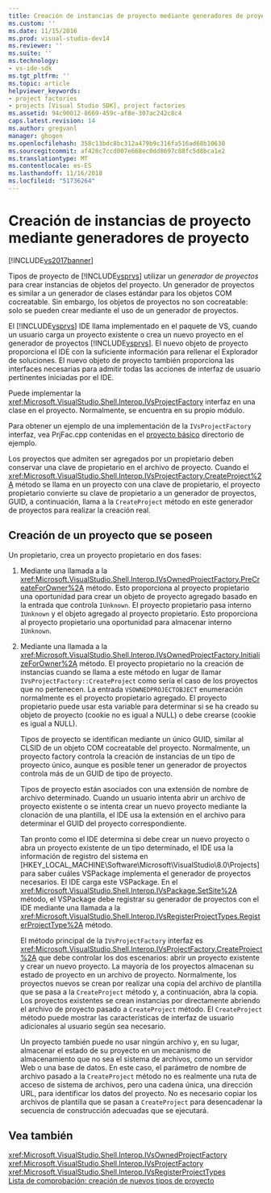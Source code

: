 ```yaml
---
title: Creación de instancias de proyecto mediante generadores de proyectos | Microsoft Docs
ms.custom: ''
ms.date: 11/15/2016
ms.prod: visual-studio-dev14
ms.reviewer: ''
ms.suite: ''
ms.technology:
- vs-ide-sdk
ms.tgt_pltfrm: ''
ms.topic: article
helpviewer_keywords:
- project factories
- projects [Visual Studio SDK], project factories
ms.assetid: 94c90012-8669-459c-af8e-307ac242c8c4
caps.latest.revision: 14
ms.author: gregvanl
manager: ghogen
ms.openlocfilehash: 358c13bdc8bc312a479b9c316fa516ad68b10630
ms.sourcegitcommit: af428c7ccd007e668ec0dd8697c88fc5d8bca1e2
ms.translationtype: MT
ms.contentlocale: es-ES
ms.lasthandoff: 11/16/2018
ms.locfileid: "51736264"
---
```

# <a name="creating-project-instances-by-using-project-factories"></a>Creación de instancias de proyecto mediante generadores de proyecto
[!INCLUDE[vs2017banner](../../includes/vs2017banner.md)]

Tipos de proyecto de [!INCLUDE[vsprvs](../../includes/vsprvs-md.md)] utilizar un *generador de proyectos* para crear instancias de objetos del proyecto. Un generador de proyectos es similar a un generador de clases estándar para los objetos COM cocreatable. Sin embargo, los objetos de proyectos no son cocreatable: solo se pueden crear mediante el uso de un generador de proyectos.  
  
 El [!INCLUDE[vsprvs](../../includes/vsprvs-md.md)] IDE llama implementado en el paquete de VS, cuando un usuario carga un proyecto existente o crea un nuevo proyecto en el generador de proyectos [!INCLUDE[vsprvs](../../includes/vsprvs-md.md)]. El nuevo objeto de proyecto proporciona el IDE con la suficiente información para rellenar el Explorador de soluciones. El nuevo objeto de proyecto también proporciona las interfaces necesarias para admitir todas las acciones de interfaz de usuario pertinentes iniciadas por el IDE.  
  
 Puede implementar la <xref:Microsoft.VisualStudio.Shell.Interop.IVsProjectFactory> interfaz en una clase en el proyecto. Normalmente, se encuentra en su propio módulo.  
  
 Para obtener un ejemplo de una implementación de la `IVsProjectFactory` interfaz, vea PrjFac.cpp contenidas en el [proyecto básico](http://msdn.microsoft.com/en-us/385fd2a3-d9f1-4808-87c2-a3f05a91fc36) directorio de ejemplo.  
  
 Los proyectos que admiten ser agregados por un propietario deben conservar una clave de propietario en el archivo de proyecto. Cuando el <xref:Microsoft.VisualStudio.Shell.Interop.IVsProjectFactory.CreateProject%2A> método se llama en un proyecto con una clave de propietario, el proyecto propietario convierte su clave de propietario a un generador de proyectos, GUID, a continuación, llama a la `CreateProject` método en este generador de proyectos para realizar la creación real.  
  
## <a name="creating-an-owned-project"></a>Creación de un proyecto que se poseen  
 Un propietario, crea un proyecto propietario en dos fases:  
  
1. Mediante una llamada a la <xref:Microsoft.VisualStudio.Shell.Interop.IVsOwnedProjectFactory.PreCreateForOwner%2A> método. Esto proporciona al proyecto propietario una oportunidad para crear un objeto de proyecto agregado basado en la entrada que controla `IUnknown`. El proyecto propietario pasa interno `IUnknown` y el objeto agregado al proyecto propietario. Esto proporciona al proyecto propietario una oportunidad para almacenar interno `IUnknown`.  
  
2. Mediante una llamada a la <xref:Microsoft.VisualStudio.Shell.Interop.IVsOwnedProjectFactory.InitializeForOwner%2A> método. El proyecto propietario no la creación de instancias cuando se llama a este método en lugar de llamar `IVsProjectFactory::CreateProject` como sería el caso de los proyectos que no pertenecen. La entrada `VSOWNEDPROJECTOBJECT` enumeración normalmente es el proyecto propietario agregado. El proyecto propietario puede usar esta variable para determinar si se ha creado su objeto de proyecto (cookie no es igual a NULL) o debe crearse (cookie es igual a NULL).  
  
   Tipos de proyecto se identifican mediante un único GUID, similar al CLSID de un objeto COM cocreatable del proyecto. Normalmente, un proyecto factory controla la creación de instancias de un tipo de proyecto único, aunque es posible tener un generador de proyectos controla más de un GUID de tipo de proyecto.  
  
   Tipos de proyecto están asociados con una extensión de nombre de archivo determinado. Cuando un usuario intenta abrir un archivo de proyecto existente o se intenta crear un nuevo proyecto mediante la clonación de una plantilla, el IDE usa la extensión en el archivo para determinar el GUID del proyecto correspondiente.  
  
   Tan pronto como el IDE determina si debe crear un nuevo proyecto o abra un proyecto existente de un tipo determinado, el IDE usa la información de registro del sistema en [HKEY_LOCAL_MACHINE\Software\Microsoft\VisualStudio\8.0\Projects] para saber cuáles VSPackage implementa el generador de proyectos necesarios. El IDE carga este VSPackage. En el <xref:Microsoft.VisualStudio.Shell.Interop.IVsPackage.SetSite%2A> método, el VSPackage debe registrar su generador de proyectos con el IDE mediante una llamada a la <xref:Microsoft.VisualStudio.Shell.Interop.IVsRegisterProjectTypes.RegisterProjectType%2A> método.  
  
   El método principal de la `IVsProjectFactory` interfaz es <xref:Microsoft.VisualStudio.Shell.Interop.IVsProjectFactory.CreateProject%2A> que debe controlar los dos escenarios: abrir un proyecto existente y crear un nuevo proyecto. La mayoría de los proyectos almacenan su estado de proyecto en un archivo de proyecto. Normalmente, los proyectos nuevos se crean por realizar una copia del archivo de plantilla que se pasa a la `CreateProject` método y, a continuación, abra la copia. Los proyectos existentes se crean instancias por directamente abriendo el archivo de proyecto pasado a `CreateProject` método. El `CreateProject` método puede mostrar las características de interfaz de usuario adicionales al usuario según sea necesario.  
  
   Un proyecto también puede no usar ningún archivo y, en su lugar, almacenar el estado de su proyecto en un mecanismo de almacenamiento que no sea el sistema de archivos, como un servidor Web o una base de datos. En este caso, el parámetro de nombre de archivo pasado a la `CreateProject` método no es realmente una ruta de acceso de sistema de archivos, pero una cadena única, una dirección URL, para identificar los datos del proyecto. No es necesario copiar los archivos de plantilla que se pasan a `CreateProject` para desencadenar la secuencia de construcción adecuadas que se ejecutará.  
  
## <a name="see-also"></a>Vea también  
 <xref:Microsoft.VisualStudio.Shell.Interop.IVsOwnedProjectFactory>   
 <xref:Microsoft.VisualStudio.Shell.Interop.IVsProjectFactory>   
 <xref:Microsoft.VisualStudio.Shell.Interop.IVsRegisterProjectTypes>   
 [Lista de comprobación: creación de nuevos tipos de proyecto](../../extensibility/internals/checklist-creating-new-project-types.md)

